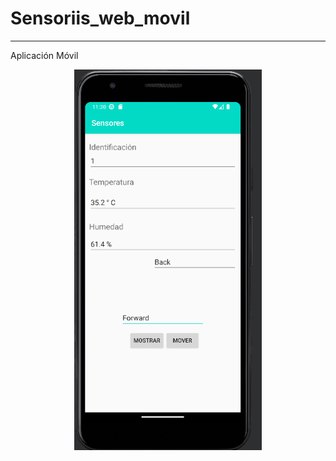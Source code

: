 # Sensoriis_web_movil

------------------------------------------------------------------------------------------

Aplicación Móvil

<p align="center">
  <img src="sensoriis1.PNG" width="300" title="hover text">
</p>
